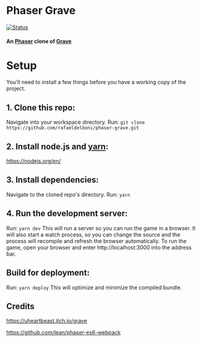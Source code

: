 # Phaser Grave 
[![Status][badge-status]][badge-status]
#### An [Phaser](https://github.com/photonstorm/phaser-ce) clone of [Grave](https://uheartbeast.itch.io/grave)

# Setup
You'll need to install a few things before you have a working copy of the project.

## 1. Clone this repo:

Navigate into your workspace directory.
Run:
```git clone https://github.com/rafaeldelboni/phaser-grave.git```

## 2. Install node.js and [yarn](https://yarnpkg.com/):

https://nodejs.org/en/


## 3. Install dependencies:

Navigate to the cloned repo's directory.
Run:
```yarn``` 

## 4. Run the development server:

Run:
```yarn dev```
This will run a server so you can run the game in a browser. It will also start a watch process, so you can change the source and the process will recompile and refresh the browser automatically.
To run the game, open your browser and enter http://localhost:3000 into the address bar.

## Build for deployment:

Run:
```yarn deploy```
This will optimize and minimize the compiled bundle.

## Credits

https://uheartbeast.itch.io/grave

https://github.com/lean/phaser-es6-webpack

[badge-status]: https://img.shields.io/badge/status-work%20in%20progress-lightgrey.svg
